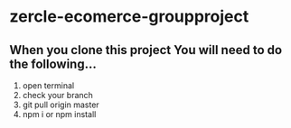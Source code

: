# zercle-ecomerce-groupproject

## When you clone this project You will need to do the following...
1. open terminal
2. check your branch
3. git pull origin master
4. npm i or npm install
